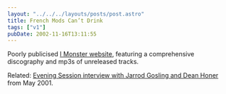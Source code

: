 ```yaml
---
layout: "../../../layouts/posts/post.astro"
title: French Mods Can’t Drink
tags: ["v1"]
pubDate: 2002-11-16T13:11:55
---
```


Poorly publicised [I Monster website][1], featuring a comprehensive discography and mp3s of unreleased tracks.

Related: [Evening Session interview with Jarrod Gosling and Dean Honer][2] from May 2001.

[1]: http://www.imonstermusic.com/ "I Monster Music: Flash, pop-ups"
[2]: http://www.bbc.co.uk/radio1/artist_area/imonster/5906.shtml "Radio 1: Evening Session interview I Monster"
